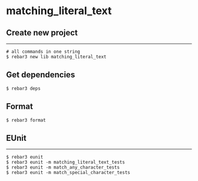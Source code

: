 matching_literal_text
=====

## Create new project

----	
	
	# all commands in one string
	$ rebar3 new lib matching_literal_text
	
## Get dependencies
	$ rebar3 deps	

## Format
	$ rebar3 format
	
## EUnit
-----
	$ rebar3 eunit
	$ rebar3 eunit -m matching_literal_text_tests
	$ rebar3 eunit -m match_any_character_tests
	$ rebar3 eunit -m match_special_character_tests
	